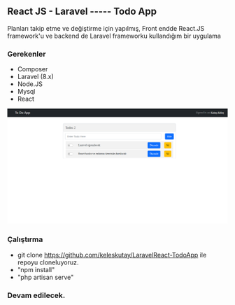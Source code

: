 ## React JS - Laravel ----- Todo App
Planları takip etme ve değiştirme için yapılmış, Front endde React.JS framework'u ve backend de Laravel frameworku kullandığım bir uygulama

### Gerekenler
- Composer
- Laravel (8.x)
- Node.JS
- Mysql
- React

<center><img src="todo.png" alt="Todo List App"/></center>

### Çalıştırma

- git clone https://github.com/keleskutay/LaravelReact-TodoApp ile repoyu cloneluyoruz.
- "npm install"
- "php artisan serve"


### Devam edilecek.